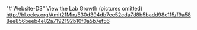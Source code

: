 "# Website-D3" 
View the Lab Growth (pictures omitted) http://bl.ocks.org/Amit21Min/530d394db7ee52cda7d8b5badd98c115/f9a588ee856beeb4e82a7192192b10f0a5b7ef56
